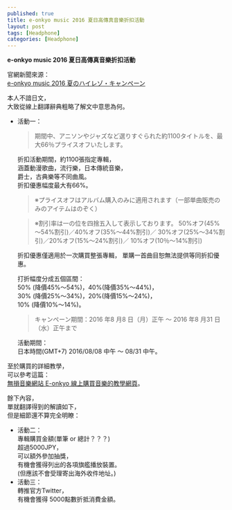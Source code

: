 ```yaml
---
published: true
title: e-onkyo music 2016 夏日高傳真音樂折扣活動
layout: post
tags: [Headphone]
categories: [Headphone]
---
```

**e-onkyo music 2016 夏日高傳真音樂折扣活動**   
    
官網新聞來源：    
[<span lang="jp">e-onkyo music 2016 夏のハイレゾ・キャンペーン</span>][1]   
    
本人不諳日文，    
大致從線上翻譯辭典粗略了解文中意思為何。    

* 活動一：    

  > <span lang="jp">期間中、アニソンやジャズなど選りすぐられた約1100タイトルを、最大66％プライスオフいたします。</span>     
    
  折扣活動期間，約1100張指定專輯，    
  涵蓋動漫歌曲，流行樂，日本傳統音樂，    
  爵士，古典樂等不同曲風。    
  折扣優惠幅度最大有66%。   

  > <span lang="jp">※プライスオフはアルバム購入のみに適用されます（一部単曲販売のみのアイテムはのぞく）</span>
  
  > <span lang="jp">※割引率は一の位を四捨五入して表示しております。
50%オフ(45%～54%割引)／40%オフ(35%～44%割引)／
30%オフ(25%～34%割引)／20%オフ(15%～24%割引)／
10%オフ(10％～14%割引)</span>

  折扣優惠僅適用於一次購買整張專輯，
  單購一首曲目恕無法提供等同折扣優惠。

  打折幅度分成五個區間：    
  50% (降價45%～54%)，40%(降價35%～44%)，   
  30% (降價25%～34%)，20%(降價15%～24%)，   
  10% (降價10%～14%)。    

  > <span lang="jp">キャンペーン期間：2016 年8 月8 日（月）正午 ～ 2016 年8 月31 日（水）正午まで</span>    
    
  活動期間：    
  日本時間(GMT+7) 2016/08/08 中午 ～ 08/31 中午。   

至於購買的詳細教學，    
可以參考這篇：    
[無損音樂網站 E-onkyo 線上購買音樂的教學網頁][2]。    
    
餘下內容，    
單就翻譯得到的解讀如下，    
但是細節還不算完全明瞭：    

* 活動二：    
  專輯購買金額(單筆 or 總計？？？)    
  超過5000JPY，    
  可以額外參加抽獎，    
  有機會獲得列出的各項旗艦播放裝置。    
  (但應該不會受理寄出海外收件地址。)    
* 活動三：    
  轉推官方Twitter，    
  有機會獲得 5000點數折抵消費金額。   


[1]: http://www.e-onkyo.com/sp/news/517
[2]: https://shengshampoo.github.io/headphone/2016/08/13/e-onkyo.html